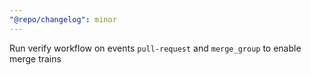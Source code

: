 ```yaml
---
"@repo/changelog": minor
---
```


Run verify workflow on events `pull-request` and `merge_group` to enable merge trains

